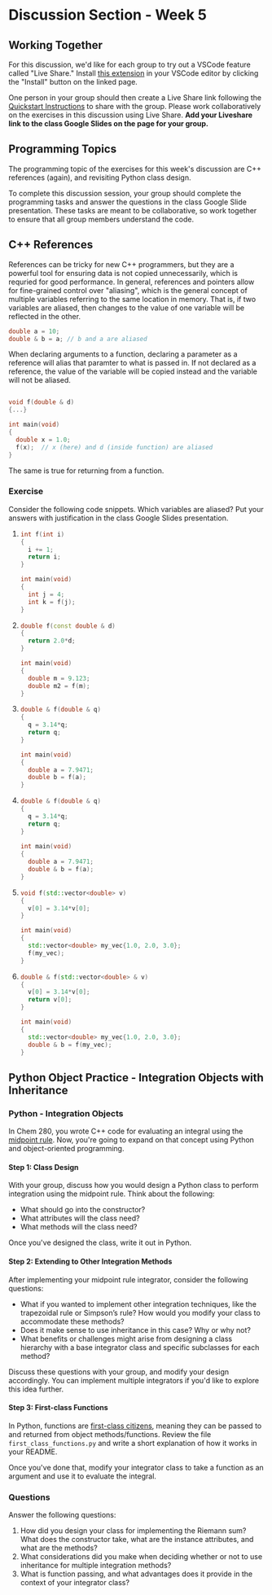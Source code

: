 # Discussion Section - Week 5

## Working Together
For this discussion, we'd like for each group to try out a VSCode feature called "Live Share." Install [this extension](https://marketplace.visualstudio.com/items?itemName=MS-vsliveshare.vsliveshare) in your VSCode editor by clicking the "Install" button on the linked page.

One person in your group should then create a Live Share link following the [Quickstart Instructions](https://marketplace.visualstudio.com/items?itemName=MS-vsliveshare.vsliveshare) to share with the group. Please work collaboratively on the exercises in this discussion using Live Share. **Add your Liveshare link to the class Google Slides on the page for your group.**

## Programming Topics

The programming topic of the exercises for this week's discussion are C++ references (again), and revisiting Python class design.

To complete this discussion session, your group should complete the programming tasks and answer the questions in the class Google Slide presentation.
These tasks are meant to be collaborative, so work together to ensure that all group members understand the code.

## C++ References

References can be tricky for new C++ programmers, but they are a powerful tool for ensuring data is not copied unnecessarily, which is requried for good performance.
In general, references and pointers allow for fine-grained control over "aliasing", which is the general concept of multiple variables referring
to the same location in memory. That is, if two variables are aliased, then changes to the value of one variable will be reflected in the other.

```c++
double a = 10;
double & b = a; // b and a are aliased
```

When declaring arguments to a function, declaring a parameter as a reference will alias that paramter to what is passed in. If not declared as
a reference, the value of the variable will be copied instead and the variable will not be aliased.

```c++

void f(double & d)
{...}

int main(void)
{
  double x = 1.0;
  f(x);  // x (here) and d (inside function) are aliased
}
```

The same is true for returning from a function.

### Exercise

Consider the following code snippets. Which variables are aliased? Put your answers with justification in the class Google Slides presentation.

1. ```c++
   int f(int i)
   {
     i += 1;
     return i;
   }
   
   int main(void)
   {
     int j = 4;
     int k = f(j);
   }
   ```

1. ```c++
   double f(const double & d)
   {
     return 2.0*d;
   }
   
   int main(void)
   {
     double m = 9.123;
     double m2 = f(m);
   }
   ```

1. ```c++
   double & f(double & q)
   {
     q = 3.14*q;
     return q;
   }
   
   int main(void)
   {
     double a = 7.9471;
     double b = f(a);
   }
   ```

1. ```c++
   double & f(double & q)
   {
     q = 3.14*q;
     return q;
   }
  
   int main(void)
   {
     double a = 7.9471;
     double & b = f(a);
   }
   ```


1. ```c++
   void f(std::vector<double> v)
   {
     v[0] = 3.14*v[0];
   }
   
   int main(void)
   {
     std::vector<double> my_vec{1.0, 2.0, 3.0};
     f(my_vec);
   }
   ```

1. ```c++
   double & f(std::vector<double> & v)
   {
     v[0] = 3.14*v[0];
     return v[0];
   }
   
   int main(void)
   {
     std::vector<double> my_vec{1.0, 2.0, 3.0};
     double & b = f(my_vec);
   }
   ```

## Python Object Practice - Integration Objects with Inheritance

### Python - Integration Objects

In Chem 280, you wrote C++ code for evaluating an integral using the [midpoint rule](https://msse-chem-280-2024.github.io/day6/group-assignment.html#coding-assignment). 
Now, you're going to expand on that concept using Python and object-oriented programming.

#### Step 1: Class Design
With your group, discuss how you would design a Python class to perform integration using the midpoint rule. Think about the following:

- What should go into the constructor?
- What attributes will the class need?
- What methods will the class need?

Once you've designed the class, write it out in Python.

#### Step 2: Extending to Other Integration Methods
After implementing your midpoint rule integrator, consider the following questions:

- What if you wanted to implement other integration techniques, like the trapezoidal rule or Simpson’s rule? How would you modify your class to accommodate these methods?
- Does it make sense to use inheritance in this case? Why or why not?
- What benefits or challenges might arise from designing a class hierarchy with a base integrator class and specific subclasses for each method?

Discuss these questions with your group, and modify your design accordingly. You can implement multiple integrators if you'd like to explore this idea further.

#### Step 3: First-class Functions
In Python, functions are [first-class citizens](https://en.wikipedia.org/wiki/First-class_citizen), meaning they can be passed to and returned from object methods/functions. Review the file `first_class_functions.py` and write a short explanation of how it works in your README. 

Once you've done that, modify your integrator class to take a function as an argument and use it to evaluate the integral.

### Questions
Answer the following questions:

1. How did you design your class for implementing the Riemann sum? What does the constructor take, what are the instance attributes, and what are the methods?
2. What considerations did you make when deciding whether or not to use inheritance for multiple integration methods?
3. What is function passing, and what advantages does it provide in the context of your integrator class?


